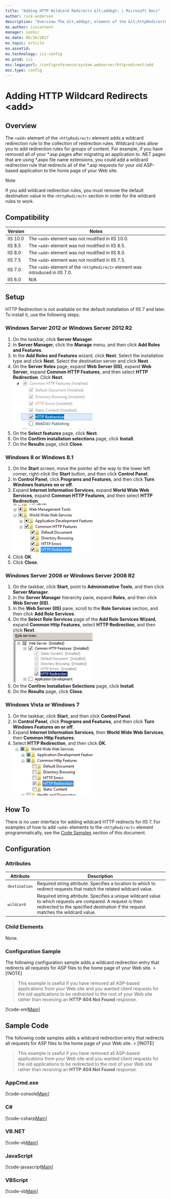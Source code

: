 ```yaml
---
title: "Adding HTTP Wildcard Redirects &lt;add&gt; | Microsoft Docs"
author: rick-anderson
description: "Overview The &lt;add&gt; element of the &lt;httpRedirect&gt; element adds a wildcard redirection rule to the collection of redirection rules. Wildcard rules..."
ms.author: iiscontent
manager: soshir
ms.date: 06/26/2017
ms.topic: article
ms.assetid: 
ms.technology: iis-config
ms.prod: iis
msc.legacyurl: /configreference/system.webserver/httpredirect/add
msc.type: config
---
```

Adding HTTP Wildcard Redirects &lt;add&gt;
====================
<a id="001"></a>
## Overview

The `<add>` element of the `<httpRedirect>` element adds a wildcard redirection rule to the collection of redirection rules. Wildcard rules allow you to add redirection rules for groups of content. For example, if you have removed all of your \*.asp pages after migrating an application to .NET pages that are using \*.aspx file name extensions, you could add a wildcard redirection rule that redirects all of the \*.asp requests for your old ASP-based application to the home page of your Web site.

> [!NOTE]
> If you add wildcard redirection rules, you must remove the default destination value in the `<httpRedirect>` section in order for the wildcard rules to work.

<a id="002"></a>
## Compatibility

| Version | Notes |
| --- | --- |
| IIS 10.0 | The `<add>` element was not modified in IIS 10.0. |
| IIS 8.5 | The `<add>` element was not modified in IIS 8.5. |
| IIS 8.0 | The `<add>` element was not modified in IIS 8.0. |
| IIS 7.5 | The `<add>` element was not modified in IIS 7.5. |
| IIS 7.0 | The `<add>` element of the `<httpRedirect>` element was introduced in IIS 7.0. |
| IIS 6.0 | N/A |

<a id="003"></a>
## Setup

HTTP Redirection is not available on the default installation of IIS 7 and later. To install it, use the following steps.

### Windows Server 2012 or Windows Server 2012 R2

1. On the taskbar, click **Server Manager**.
2. In **Server Manager**, click the **Manage** menu, and then click **Add Roles and Features**.
3. In the **Add Roles and Features** wizard, click **Next**. Select the installation type and click **Next**. Select the destination server and click **Next**.
4. On the **Server Roles** page, expand **Web Server (IIS)**, expand **Web Server**, expand **Common HTTP Features**, and then select **HTTP Redirection**. Click **Next**.  
    [![](add/_static/image2.png)](add/_static/image1.png) .
5. On the **Select features** page, click **Next**.
6. On the **Confirm installation selections** page, click **Install**.
7. On the **Results** page, click **Close**.

### Windows 8 or Windows 8.1

1. On the **Start** screen, move the pointer all the way to the lower left corner, right-click the **Start** button, and then click **Control Panel**.
2. In **Control Panel**, click **Programs and Features**, and then click **Turn Windows features on or off**.
3. Expand **Internet Information Services**, expand **World Wide Web Services**, expand **Common HTTP Features**, and then select **HTTP Redirection**.  
    [![](add/_static/image4.png)](add/_static/image3.png)
4. Click **OK**.
5. Click **Close**.

### Windows Server 2008 or Windows Server 2008 R2

1. On the taskbar, click **Start**, point to **Administrative Tools**, and then click **Server Manager**.
2. In the **Server Manager** hierarchy pane, expand **Roles**, and then click **Web Server (IIS)**.
3. In the **Web Server (IIS)** pane, scroll to the **Role Services** section, and then click **Add Role Services**.
4. On the **Select Role Services** page of the **Add Role Services Wizard**, expand **Common Http Features**, select **HTTP Redirection**, and then click **Next**.  
    [![](add/_static/image6.png)](add/_static/image5.png)
5. On the **Confirm Installation Selections** page, click **Install**.
6. On the **Results** page, click **Close**.

### Windows Vista or Windows 7

1. On the taskbar, click **Start**, and then click **Control Panel**.
2. In **Control Panel**, click **Programs and Features**, and then click **Turn Windows Features on or off**.
3. Expand **Internet Information Services**, then **World Wide Web Services**, then **Common Http Features**.
4. Select **HTTP Redirection**, and then click **OK**.  
    [![](add/_static/image8.png)](add/_static/image7.png)
 
<a id="004"></a>
## How To

There is no user interface for adding wildcard HTTP redirects for IIS 7. For examples of how to add `<add>` elements to the `<httpRedirect>` element programmatically, see the [Code Samples](#006) section of this document.

<a id="005"></a>
## Configuration

### Attributes

| Attribute | Description |
| --- | --- |
| `destination` | Required string attribute. Specifies a location to which to redirect requests that match the related wildcard value. |
| `wildcard` | Required string attribute. Specifies a unique wildcard value to which requests are compared. A request is then redirected to the specified destination if the request matches the wildcard value. |

### Child Elements

None.

### Configuration Sample

The following configuration sample adds a wildcard redirection entry that redirects all requests for ASP files to the home page of your Web site. > [!NOTE]
 > This example is useful if you have removed all ASP-based applications from your Web site and you wanted client requests for the old applications to be redirected to the root of your Web site rather than receiving an **HTTP 404 Not Found** response.

[!code-xml[Main](add/samples/sample1.xml)]

<a id="006"></a>
## Sample Code

The following code samples adds a wildcard redirection entry that redirects all requests for ASP files to the home page of your Web site. > [!NOTE]
 > This example is useful if you have removed all ASP-based applications from your Web site and you wanted client requests for the old applications to be redirected to the root of your Web site rather than receiving an **HTTP 404 Not Found** response.

### AppCmd.exe

[!code-console[Main](add/samples/sample2.cmd)]

### C#

[!code-csharp[Main](add/samples/sample3.cs)]

### VB.NET

[!code-vb[Main](add/samples/sample4.vb)]

### JavaScript

[!code-javascript[Main](add/samples/sample5.js)]

### VBScript

[!code-vb[Main](add/samples/sample6.vb)]